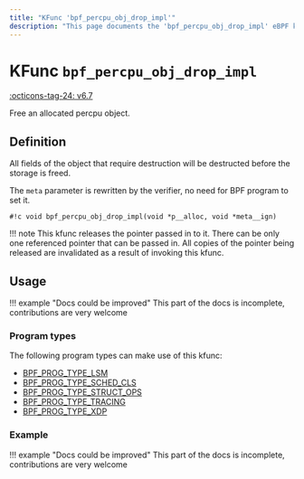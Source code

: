 ```yaml
---
title: "KFunc 'bpf_percpu_obj_drop_impl'"
description: "This page documents the 'bpf_percpu_obj_drop_impl' eBPF kfunc, including its definition, usage, program types that can use it, and examples."
---
```

# KFunc `bpf_percpu_obj_drop_impl`

<!-- [FEATURE_TAG](bpf_percpu_obj_drop_impl) -->
[:octicons-tag-24: v6.7](https://github.com/torvalds/linux/commit/36d8bdf75a93190e5669b9d1d95994e13e15ba1d)
<!-- [/FEATURE_TAG] -->

Free an allocated percpu object.

## Definition

All fields of the object that require destruction will be destructed before the storage is freed.

The `meta` parameter is rewritten by the verifier, no need for BPF program to set it.

<!-- [KFUNC_DEF] -->
`#!c void bpf_percpu_obj_drop_impl(void *p__alloc, void *meta__ign)`

!!! note
	This kfunc releases the pointer passed in to it. There can be only one referenced pointer that can be passed in. 
	All copies of the pointer being released are invalidated as a result of invoking this kfunc.
<!-- [/KFUNC_DEF] -->

## Usage

!!! example "Docs could be improved"
    This part of the docs is incomplete, contributions are very welcome

### Program types

The following program types can make use of this kfunc:

<!-- [KFUNC_PROG_REF] -->
- [BPF_PROG_TYPE_LSM](../program-type/BPF_PROG_TYPE_LSM.md)
- [BPF_PROG_TYPE_SCHED_CLS](../program-type/BPF_PROG_TYPE_SCHED_CLS.md)
- [BPF_PROG_TYPE_STRUCT_OPS](../program-type/BPF_PROG_TYPE_STRUCT_OPS.md)
- [BPF_PROG_TYPE_TRACING](../program-type/BPF_PROG_TYPE_TRACING.md)
- [BPF_PROG_TYPE_XDP](../program-type/BPF_PROG_TYPE_XDP.md)
<!-- [/KFUNC_PROG_REF] -->

### Example

!!! example "Docs could be improved"
    This part of the docs is incomplete, contributions are very welcome

